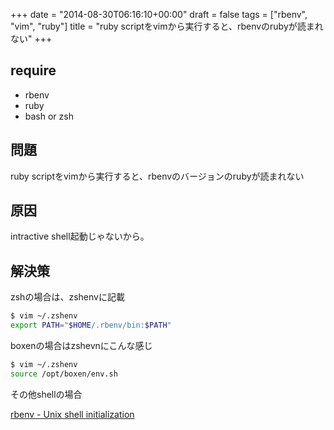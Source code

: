 +++
date = "2014-08-30T06:16:10+00:00"
draft = false
tags = ["rbenv", "vim", "ruby"]
title = "ruby scriptをvimから実行すると、rbenvのrubyが読まれない"
+++
## require

- rbenv
- ruby
- bash or zsh


## 問題

ruby scriptをvimから実行すると、rbenvのバージョンのrubyが読まれない

## 原因

intractive shell起動じゃないから。

## 解決策

zshの場合は、zshenvに記載

```bash
$ vim ~/.zshenv
export PATH="$HOME/.rbenv/bin:$PATH"
```

boxenの場合はzshevnにこんな感じ

```bash
$ vim ~/.zshenv
source /opt/boxen/env.sh
```

その他shellの場合

[rbenv - Unix shell initialization](https://github.com/sstephenson/rbenv/wiki/Unix-shell-initialization)
